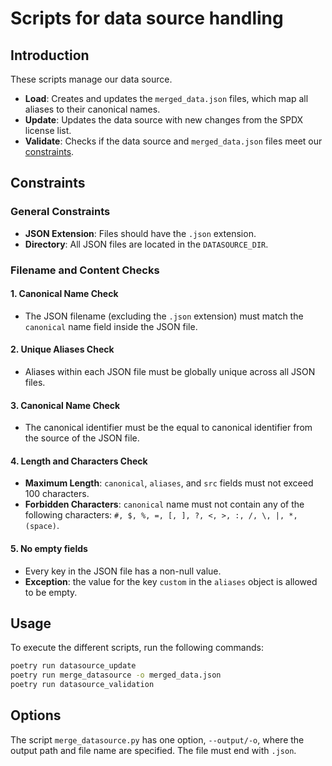 # Scripts for data source handling

## Introduction
These scripts manage our data source. 

- **Load**: Creates and updates the `merged_data.json` files, which map all aliases to their canonical names.
- **Update**: Updates the data source with new changes from the SPDX license list.
- **Validate**: Checks if the data source and `merged_data.json` files meet our [constraints](#constraints).


## Constraints
### General Constraints
- **JSON Extension**: Files should have the `.json` extension.
- **Directory**: All JSON files are located in the `DATASOURCE_DIR`.

### Filename and Content Checks

#### 1. Canonical Name Check
- The JSON filename (excluding the `.json` extension) must match the `canonical` name field inside the JSON file.

#### 2. Unique Aliases Check
- Aliases within each JSON file must be globally unique across all JSON files.

#### 3. Canonical Name Check
- The canonical identifier must be the equal to canonical identifier from the source of the JSON file.

#### 4. Length and Characters Check
- **Maximum Length**: `canonical`, `aliases`, and `src` fields must not exceed 100 characters.
- **Forbidden Characters**: `canonical` name must not contain any of the following characters: `#, $, %, =, [, ], ?, <, >, :, /, \, |, *, ` ` (space)`.

#### 5. No empty fields
- Every key in the JSON file has a non-null value.
- **Exception**: the value for the key `custom` in the `aliases` object is allowed to be empty.

## Usage

To execute the different scripts, run the following commands:
``` bash
poetry run datasource_update
poetry run merge_datasource -o merged_data.json
poetry run datasource_validation
```

## Options

The script ``merge_datasource.py`` has one option, ```--output/-o```, where the output path and file name are specified.
The file must end with ```.json```.
